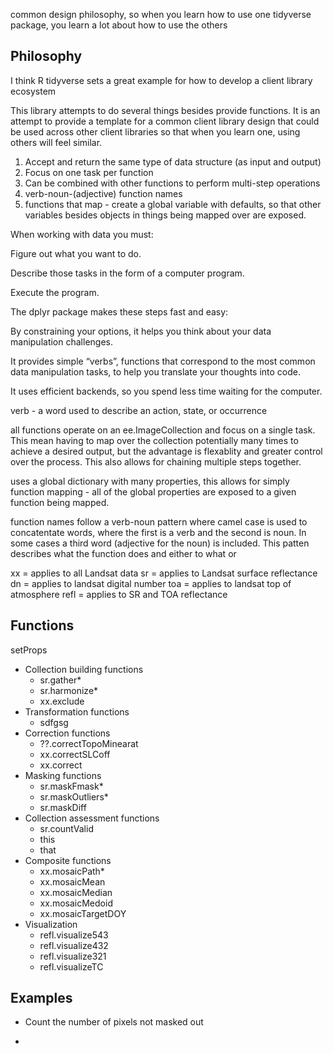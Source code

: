common design philosophy, so when you learn how to use one tidyverse package, you learn a lot about how to use the others

## Philosophy

I think R tidyverse sets a great example for how to develop a client library ecosystem

This library attempts to do several things besides provide functions. It is an attempt to provide a template for a common 
client library design that could be used across other client libraries so that when you learn one, using others will
feel similar. 

1. Accept and return the same type of data structure (as input and output)
2. Focus on one task per function
3. Can be combined with other functions to perform multi-step operations
4. verb-noun-(adjective) function names
5. functions that map - create a global variable with defaults, so that other variables besides objects in things
being mapped over are exposed.






When working with data you must:

Figure out what you want to do.

Describe those tasks in the form of a computer program.

Execute the program.

The dplyr package makes these steps fast and easy:

By constraining your options, it helps you think about your data manipulation challenges.

It provides simple “verbs”, functions that correspond to the most common data manipulation tasks, to help you translate your thoughts into code.

It uses efficient backends, so you spend less time waiting for the computer.


verb - a word used to describe an action, state, or occurrence


all functions operate on an ee.ImageCollection and focus on a single task. This mean having to map over the collection
potentially many times to achieve a desired output, but the advantage is flexablity and greater control over the
process. This also allows for chaining multiple steps together.


uses a global dictionary with many properties, this allows for simply function mapping - all of the global properties
are exposed to a given function being mapped.

function names follow a verb-noun pattern where camel case is used to concatentate words, where the first is a verb and the second is noun.
In some cases a third word (adjective for the noun) is included.
This patten describes what the function does and either to what or 

xx = applies to all Landsat data
sr = applies to Landsat surface reflectance
dn = applies to landsat digital number
toa = applies to landsat top of atmosphere
refl = applies to SR and TOA reflectance

## Functions

setProps


* Collection building functions
	- sr.gather*
	- sr.harmonize*
	- xx.exclude
* Transformation functions
	- sdfgsg
* Correction functions
	- ??.correctTopoMinearat
	- xx.correctSLCoff
	- xx.correct
* Masking functions
	- sr.maskFmask*
	- sr.maskOutliers*
	- sr.maskDiff
* Collection assessment functions
	- sr.countValid
	- this
	- that
* Composite functions
	- xx.mosaicPath*
	- xx.mosaicMean
	- xx.mosaicMedian
	- xx.mosaicMedoid
	- xx.mosaicTargetDOY
* Visualization
	- refl.visualize543
	- refl.visualize432
	- refl.visualize321
	- refl.visualizeTC


## Examples
- Count the number of pixels not masked out

- 





